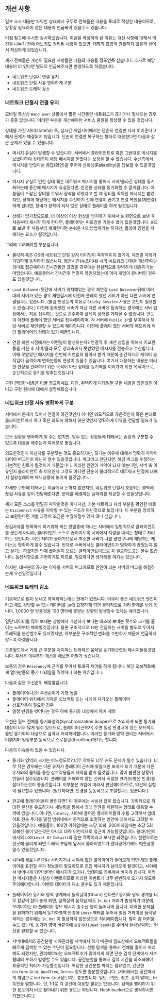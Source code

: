 ## 개선 사항

일부 소스 내용만 파악한 상태에서 구두로 전해들은 내용을 토대로 작성한 내용이므로, 상황상 필요하지 않은 내용이 언급되어 있을수도 있습니다.

이점 참고해 주시면 감사하겠습니다. 이글을 작성하게 된 이유는 개선 사항에 대해서 의견을 나누기 전에 어느정도 정리된 내용이 있으면, 대화의 흐름이 원활하지 않을까 싶어서 작성하게 되었습니다.

제가 전해들은 개선이 필요한 사항들은 다음의 내용들 정도인듯 싶습니다. 추가로 해당 내용이 더 있다면 별도로 언급해주시면 반영하도록 하겠습니다.

- 네트워크 단절시 연결 유지
- 네트워크 단절 사유 명확하게 구분
- 네트워크 트래픽 감소


### 네트워크 단절시 연결 유지

모바일 특성상 `Hand over` 상황에서 짧은 시간동안 네트워크가 끊기거나 절체되는 경우가 종종 있습니다. 이러한 부분을 개선해야만 서비스 품질을 향상할 수 있을 것입니다.

상태를 가진 서버(stateful) 즉, 실시간 게임서버에서는 단순히 연결만 다시 이어준다고해서 문제가 해결되지 않습니다. 단순히 연결만 복구하는 형태로 대응한다면 다음과 같은 문제가 있을 수 있습니다.

- 메시지 유실이 발생할 수 있습니다.
  서버에서 클라이언트로 혹은 그반대로 메시지를 보냈다하여 상대측이 해당 메시지를 받았다는 보장을 할 수 없습니다.
  수신측에서 메시지를 받았다는 응답(확인)을 주어야 신뢰성(Reliability)을 담보할 수 있을것입니다.

- 메시지 유실로 인한 상태 훼손
  네트워크 메시지를 통해서 서버/클라간 상태를 동기화하는데 중간에 메시지가 유실된다면, 온전한 상태를 동기화할 수 없게됩니다.
  예를들어 드랍된 장비를 주워서 장착을 하였다고 할 때 장비를 획득한 메시지는 받았지만, 장착에 해당하는 메시지를 수신하기 전에
  연결이 끊기고 연결 복원을(재연결) 하게 된다면, 장비가 장착이 되지 않은 상태로 플레이를 하게 될것입니다.

- 상태가 망가졌으므로, 더 이상의 이상 현상을 방지하기 위해서 `홈` 화면으로 보낸 후 처음부터 재시작 하게 한다면, 플레이어는 피로감을 가질수 밨에 없을것입니다.
  `홈`으로 보낸 후 처음부터 재개한다면 손쉬운 처리방법이기는 하지만, 플레이 경험을 저해하는 요소가 될것입니다.

그외에 고려해야할 부분입니다.

- 물리적 혹은 OS의 네트워크 단절 감지 타이밍이 즉각적이지 않기에, 재연결 처리가 기민하게 동작하지 않습니다.
  짧은시간(수초이내) 내의 네트워크 단절을 개선한다는 의미로 접근해야지 긴시간동안 끊겼을 경우에는 현실적으로 완벽하게 대응하기는 어렵습니다. 예를들어서 긴시간후 연결이 복원되었는데 이미 게임이 끝나버린 경우도 있을것입니다.

- `Load Balancer`뒷단에 서버가 위치해있는 경우 재연결
  `Load Balancer`뒤에 여러대의 서버가 있는 경우 재연결시에 이전에 플레이 했던 서버가 아닌 다른 서버에 연결될수도 있습니다.
  (쏠림 현상등의 이유로 `Sticky Session` 사용은 고민이 필요할 수 있습니다.)
  이전에 접속했던 서버가 아닌 다른 서버에 접속하는 경우에는 서버 입장에서는 처음 접속하는 것으로 간주하여 플레이 상태를 가져올 수 없습니다.
  반듯이 이전에 플레이 했던 서버로 접속해야하며, 각 서버에 `Public IP`를 부여해서 해당 서버로 재연결할 수 있도록 해야합니다.
  이전에 플레이 했던 서버의 메모리에 해당 플레이어의 상태가 있기 때문입니다.

- 연결 복원 시점에서는 어떤일이 발생하는지?
  연결직 후 세션 성립을 위해서 키교환등을 거친 후 서버/클라 모두 상태측에서 못받았던 메시지를 전송하고 수신합니다.
  이때 못받았던 메시지를 한번에 지연없이 몰아서 받기 때문에 순간적으로 캐릭터 움직임이 급격하게 변하는등의 현상이 있을수 있습니다.
  여기서 대응하는 내용은 이러한 현상을 완화하기 위한 목적이 아닌 상태를 동기화를 이어가기 위한 목적이므로, 순간적으로 동기를 맞추는것입니다.

구현 관련한 내용은 [이글](https://github.com/maxidea1024/public-articles/blob/master/reliable-session.md) 참고하세요.
다만, 완벽하게 디테일한 구현 내용을 담은것은 아니고 구현 원리에 대해서 설명해봤습니다.


### 네트워크 단절 사유 명확하게 구분

서버에서 문제가 있어서 연결이 끊긴것인지 아니면 의도적으로 끊은것인지 혹은 반대로 클라이언트에서 버그 혹은 의도에 의해서 끊은것인지 명확하게 이유를 전달할 필요가 있습니다.

모든 상황을 명확하게 알 수는 없지만, 알수 있는 상황들에 대해서는 손쉽게 구분할 수 있도록 대응을 해주는게 여러모로 좋습니다.

의도한것인지 아닌지를 구분짓는 것도 중요하지만, 끊기는 이유에 대해서 명확히 파악이 되어야 버그인지 아닌지 알수 있을것입니다. 버그라고 판단되면, 해당 버그를 수정하는 기본적인 힌트가 될것이기 때문입니다. 이러한 원인이 파악이 되지 않는다면, 서버 측 이유인지 클라이언트 측 이유인지 그것도 아니면 단순히 물리적으로 네트워크 단절에 대해서 설왕설래하며 패닉상황에 놓이게 될것입니다.

자세한 구현에 대해서는 이글에서 논하지 않겠지만, 네트워크 단절시 호출되는 콜백에 끊김 사유를 같이 전달해준다면, 문제를 해결하는 실마리를 제공할 수 있을것입니다.

제가 모든 소스를 면밀히 파악한것은 아니지만, 기본 네트워크 처리 부분을 확인한 바로는 `Disconnect` 사유를 파악할 수 있는 구조가 아닌것으로 보입니다. 이 부분을 정리하고 보완한다면 개발 과정이 조금은 수월해질수 있지 않나 싶습니다.

끊김사유를 명확하게 하기위해 하는 방법중에 하나는 서버에서 일방적으로 클라이언트를 끊는게 아니라, 클라이언트 스스로 끊어지도록 서버에서 지령을 내리는 형태로 처리하는 것입니다. 이런 처리가 들어가므로서 최소한 서버가 나를 끊었구나에 해당하는 케이스는 명확하게 알수 있습니다. 반대로 서버에서는 클라이언트가 명확하게 끊었는지 알고 싶기는 하겠지만 언제 끊어질지 모르는 클라이언트이므로 꼭 필요하도고는 볼수 없습니다. 옵션사항으로 구현하기도 하므로, 필요하다면 생각해볼 여지는 있습니다.

하지만, 대부분의 끊기는 이유를 서버의 버그이므로 원인이 되는 서버의 버그를 해결하는게 우선일것입니다.

### 네트워크 트래픽 감소

기본적으로 많이 보내고 최적화하는데는 한계가 있습니다. 아무리 좋은 네트워크 엔진이라고 해도 감당할 수 없는 데이터를 `IO`에 요청하게 되면 물리적으로 처리 한계를 넘게 됩니다. 1,0000 명 받을것을 100 명밖에 못받는 상황이 발생할수 있다는 얘기입니다.

일단 데이터를 많이 보내는 상항에서 개선하기 보다는 애초에 보내는 횟수와 크기를 줄이는 노력부터 해야할것입니다. 물론 구조적으로 `IO`만 전담하는 서버를 별도로 두어서 트래픽을 분산할수도 있지겠지만, 이부분은 구조적인 변화를 수반하기 때문에 언급하지 않도록 하겠습니다.

오픈월드에서 가장 큰 부분을 차지하는 트래픽은 움직임 동기화관련된 메시지들일것입니다. 우선은 이부분만 개선을 해보면 어떨가 싶습니다.

보통의 경우 `Relevancy`에 근거를 두어서 트래픽 제어를 하게 됩니다. 해당 오브젝트에게 얼마만큼의 동기 디테일을 줘야하나 하는 이슈입니다.

다음과 같은 우선순위 배정룰입니다.

- 플레이어(나)의 우선순위가 가장 높음
- 플레이어 위치에서 가까운 오브젝트 또는 나에게 다가오는 플레이어
- 상호작용이 필요한 경우
- 일정 반경을 벗어나는 경우 아예 동기화 대상에서 아예 제외

우선은 월드 전체를 동기화영역(Synchronization Scope)으로 처리하게 되면 동기화 대상이 너무 많게 될수 있으므로, 플레이어(관측자) 주변 일정 반경내에 있는 오브젝트들만 동기화의 대상으로 삼아서 처리해야합니다. 이러한 동기화 영역 관리는 서버에서 이뤄지며 일정부분 동적으로 스로틀링(throttling)하기도 합니다.

다음의 이슈들이 있을 수 있습니다.

- 동기화 영역의 크기는 어느정도로?
  너무 작아도 너무 커도 문제가 될수 있습니다.
  너무 작은 경우에는 다른 유저가 플레이어 근처에 왔을때만 보이게 되기 때문에 다른 유저와의 클릭을 통한 상호작용들에 제약을
  받게 될것입니다. 많이 불편한 상황이 만들어 질수있습니다.
  플레이를 저해하지 않는 선에서 적절한 크기(보통은 반경)를 잡아주는것이 좋을것입니다. 이부분은 게임에 따라서 판단해야하므로,
  약간의 실험이 필요할수 있습니다. (필요하다면, 반경을 능동적으로 조절할수도 있습니다.)

- 한곳에 플레이어들이 몰린다면?
  이 경우에는 사실상 답이 없습니다. 기획적으로 최대한 분산을 유도하거나 채널링을 통해서 최대 인원을 제한하는 형태로 대응할 수 밖에 없습니다.
  아니면, `Latency`, 시야에 들어온 플레이어들의 수를 고려해서 업데이트 전송 주기를 일점 범위내에서 동적으로 조절하는 방안에 대해서도 고려할 수 있을것입니다. 예를들어, 100명 이하일때는 초당 10회, 200이하일때는 초당 5회 정해진 룰이 있는것은 아니고 대략 이런식으로 접근이 가능할것입니다. 클라이언트에서의 `LOD(Level Of Detail)`와 같은 맥락이라고 보시면 되겠습니다.
  한편으로는 한곳에 몰리게 되면 트래픽 부담에 앞서서 클라이언트가 렌더링하기에도 벅찬상황일수 있을것입니다.

- 시야에 새로 나타거나 사라지거나
  시야에 없던 플레이어가 들어오게 되면 해당 플레이어를 표현할 부가 정보들이 필요하므로 진입 메시지가 날라오게 될것이고,
  시야에서 벗어나게 되면 벗어남 메시지가 오거나, 업데이트 목록에서 빠지게 됩니다. 이러한 메시지들은 사실상 이벤트이므로
  이러한 이벤트가 너무 빈번하게 오가지 않도록 주의해야합니다. 이벤트 데이터가 다소 클수도 있기 때문입니다.

- 플레이어가 동기화 영역 경계에서 들락날락(Churn) 한다면?
  동기화 영역 경계를 너무 칼같이 잡아 놓게 되면, 살짝살짝 움직일 때도 `In`, `Out` 처리가 발생하기 때문에, 보여야하는 타 플레이어 정보 메시지 송수신 량이 늘어나게 됩니다.
  이러한 문제점을 완화하기 위해서 동기화영역 반경에 `Loose` 팩터를 두어서 일정 거리이상 들락날락하는 경우에는 `In`, `Out` 이 발생하지 않은것으로 처리해야합니다.
  말이 좀 어려울수도 있는데, 동기화 영역 바깥쪽에 `완충지대(Dead band)`를 주어서 들락날락하는 현상을 완화할 수 있습니다.

- 서버내에서의 공간분할
  시야관리를 서버에서 하기 때문에 월드상에서 오브젝트들을 빠르게 검색할 수 있는 수단이 필요합니다.
  선형 탐색을 통해서 전체를 훑어서 처리해도 되겠지만, 관리해야되는 오브젝트수가 많아지게 되면 단순 검색 단계에서 지수형태의 부하가 발생할 수도 있습니다. 공간분할을 통해서 검색 시간을 최소화해야 효율적인 처리가 가능할것입니다.
  복잡한 공간분할 까지는 필요없고, 간단한 `Uniform Grid`, `QuadTree`, `Octree` 정도면 충분할것입니다.
  (서버에서는 공간해시의 개념으로 `Uniform Grid`정도여도 충분합니다. 일단 구현도 쉽고. 흔히 말하는 바둑판을 말합니다. 단, 1:1로 각 공간에 대응할 필요는 없습니다. 검색을 빨리하기 위한 용도이지 바로 찾아내기 위한 용도는 아닙니다. Hash bucket으로 생각하시면 되겠습니다.)

